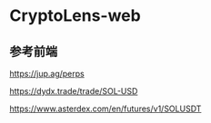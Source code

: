 # CryptoLens-web


## 参考前端

https://jup.ag/perps

https://dydx.trade/trade/SOL-USD

https://www.asterdex.com/en/futures/v1/SOLUSDT